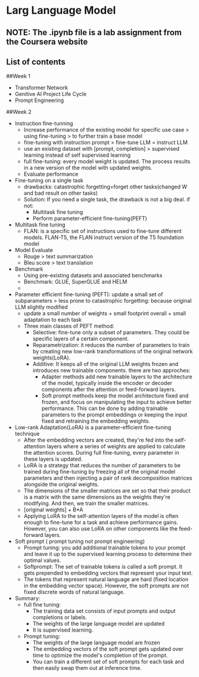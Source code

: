 # Larg Language Model  
## NOTE: The .ipynb file is a lab assignment from the Coursera website
## List of contents  
##Week 1  
* Transformer Network
* Genitive AI Project Life Cycle
* Prompt Engineering
  
##Week 2
* Instruction fine-tunning
  * Increase performance of the existing model for specific use case > using fine-tuning > to further train a base model
  * fine-tuning with instruction prompt > fine-tune LLM = instruct LLM
  * use an existing dataset with [prompt, completion] > supervised learning instead of self supervised learning
  * full fine-tuning: every model weight is updated. The process results in a new version of the model with updated weights.
  * Evaluate performance
* Fine-tuning on a single task
  * drawbacks: catastrophic forgetting=forget other tasks(changed W and bad result on other tasks)
  * Solution: If you need a single task, the drawback is not a big deal. if not:
    * Multitask fine tuning
    * Perform parameter-efficient fine-tuning(PEFT)
* Multitask fine tuning
  * FLAN: is a specific set of instructions used to fine-tune different models. FLAN-T5, the FLAN instruct version of the T5 foundation model
* Model Evaluate
  * Rouge > text summarization
  * Bleu score > text translation
* Benchmark
  * Using pre-existing datasets and associated benchmarks
  * Benchmark: GLUE, SuperGLUE and HELM
  * 
* Parameter efficient fine-tuning (PEFT): update a small set of subparameters > less prone to catastrophic forgetting: because original LLM slightly modified
  * update a small number of weights + small footprint overall + small adaptation to each task
  * Three main classes of PEFT method:
    * Selective: fine-tune only a subset of parameters. They could be specific layers of a certain component.
    * Reparametrization: it reduces the number of parameters to train by creating new low-rank transformations of the original network weights(LoRA).
    * Additive: It keeps all of the original LLM weights frozen and introduces new trainable components. there are two approches:
      *  Adapter methods add new trainable layers to the architecture of the model, typically inside the encoder or decoder components after the attention or feed-forward layers.
      *  Soft prompt methods keep the model architecture fixed and frozen, and focus on manipulating the input to achieve better performance. This can be done by adding trainable parameters to the prompt embeddings or keeping the input fixed and retraining the embedding weights. 
* Low-rank Adaptation(LoRA) is a parameter-efficient fine-tuning technique  
  * After the embedding vectors are created, they're fed into the self-attention layers where a series of weights are applied to calculate the attention scores. During full fine-tuning, every parameter in these layers is updated.
  * LoRA is a strategy that reduces the number of parameters to be trained during fine-tuning by freezing all of the original model parameters and then injecting a pair of rank decomposition matrices alongside the original weights.
  * The dimensions of the smaller matrices are set so that their product is a matrix with the same dimensions as the weights they're modifying. And then, we train the smaller matrices.
  * [original weights] + B*A
  * Applying LoRA to the self-attention layers of the model is often enough to fine-tune for a task and achieve performance gains. However, you can also use LoRA on other components like the feed-forward layers.
* Soft prompt ( prompt tuning not prompt engineering)
  * Prompt tuning: you add additional trainable tokens to your prompt and leave it up to the supervised learning process to determine their optimal values.
  * Softprompt: The set of trainable tokens is called a soft prompt. It gets prepended to embedding vectors that represent your input text.
  * The tokens that represent natural language are hard (fixed location in the embedding vector space). However, the soft prompts are not fixed discrete words of natural language.
* Summary:
  * full fine tuning:
    * The training data set consists of input prompts and output completions or labels.
    * The weights of the large language model are updated
    * It is supervised learning.
  * Prompt tuning:
    * The weights of the large language model are frozen
    * The embedding vectors of the soft prompt gets updated over time to optimize the model's completion of the prompt.
    * You can train a different set of soft prompts for each task and then easily swap them out at inference time. 
